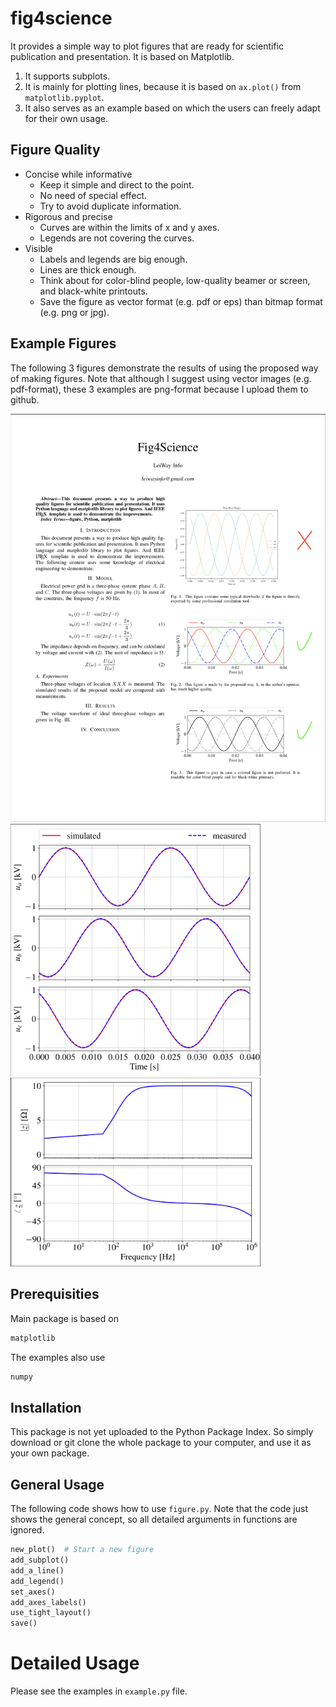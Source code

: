 # fig4science
It provides a simple way to plot figures that are ready for scientific publication and presentation. It is based on Matplotlib.

1. It supports subplots.
2. It is mainly for plotting lines, because it is based on `ax.plot()` from `matplotlib.pyplot`.
3. It also serves as an example based on which the users can freely adapt for their own usage.

## Figure Quality

* Concise while informative
    * Keep it simple and direct to the point.
    * No need of special effect.
    * Try to avoid duplicate information.
* Rigorous and precise
    * Curves are within the limits of x and y axes.
    * Legends are not covering the curves.
* Visible
    * Labels and legends are big enough.
    * Lines are thick enough.
    * Think about for color-blind people, low-quality beamer or screen, and black-white printouts.
    * Save the figure as vector format (e.g. pdf or eps) than bitmap format (e.g. png or jpg).
    
## Example Figures
The following 3 figures demonstrate the results of using the proposed way of making figures. Note that although I suggest using vector images (e.g. pdf-format), these 3 examples are png-format because I upload them to github.

<img src="https://github.com/leiway-info/fig4science/blob/example_images/screenshots/paper.png" width="800"/>
<img src="https://github.com/leiway-info/fig4science/blob/example_images/screenshots/three_subplots.png" width="400" />
<img src="https://github.com/leiway-info/fig4science/blob/example_images/screenshots/two_subplots_log.png" width="400" />



## Prerequisities
Main package is based on 
```python
matplotlib
```

The examples also use
```python
numpy
```


## Installation
This package is not yet uploaded to the Python Package Index. So simply download or git clone the whole package to your computer,
and use it as your own package. 


## General Usage
The following code shows how to use `figure.py`. Note that the code just shows the general concept, so all detailed arguments in functions are ignored.
```python
new_plot()  # Start a new figure
add_subplot()
add_a_line()
add_legend()
set_axes()
add_axes_labels()
use_tight_layout()
save()
```

# Detailed Usage
Please see the examples in `example.py` file.
